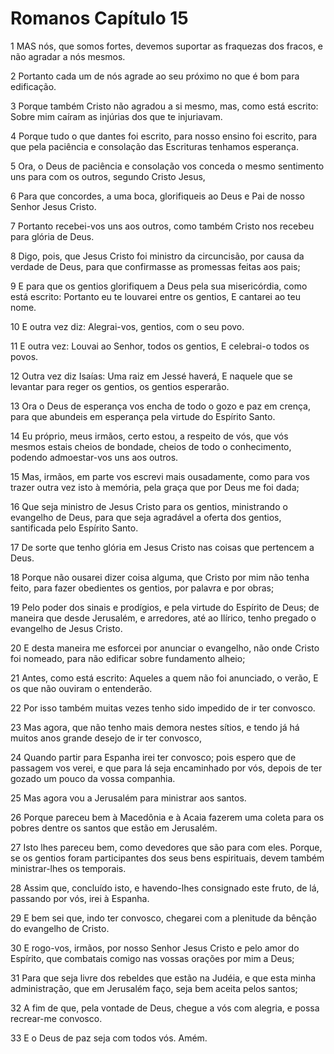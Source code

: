 # Romanos Capítulo 15

1	MAS nós, que somos fortes, devemos suportar as fraquezas dos fracos, e não agradar a nós mesmos.

2	Portanto cada um de nós agrade ao seu próximo no que é bom para edificação.

3	Porque também Cristo não agradou a si mesmo, mas, como está escrito: Sobre mim caíram as injúrias dos que te injuriavam.

4	Porque tudo o que dantes foi escrito, para nosso ensino foi escrito, para que pela paciência e consolação das Escrituras tenhamos esperança.

5	Ora, o Deus de paciência e consolação vos conceda o mesmo sentimento uns para com os outros, segundo Cristo Jesus,

6	Para que concordes, a uma boca, glorifiqueis ao Deus e Pai de nosso Senhor Jesus Cristo.

7	Portanto recebei-vos uns aos outros, como também Cristo nos recebeu para glória de Deus.

8	Digo, pois, que Jesus Cristo foi ministro da circuncisão, por causa da verdade de Deus, para que confirmasse as promessas feitas aos pais;

9	E para que os gentios glorifiquem a Deus pela sua misericórdia, como está escrito: Portanto eu te louvarei entre os gentios, E cantarei ao teu nome.

10	E outra vez diz: Alegrai-vos, gentios, com o seu povo.

11	E outra vez: Louvai ao Senhor, todos os gentios, E celebrai-o todos os povos.

12	Outra vez diz Isaías: Uma raiz em Jessé haverá, E naquele que se levantar para reger os gentios, os gentios esperarão.

13	Ora o Deus de esperança vos encha de todo o gozo e paz em crença, para que abundeis em esperança pela virtude do Espírito Santo.

14	Eu próprio, meus irmãos, certo estou, a respeito de vós, que vós mesmos estais cheios de bondade, cheios de todo o conhecimento, podendo admoestar-vos uns aos outros.

15	Mas, irmãos, em parte vos escrevi mais ousadamente, como para vos trazer outra vez isto à memória, pela graça que por Deus me foi dada;

16	Que seja ministro de Jesus Cristo para os gentios, ministrando o evangelho de Deus, para que seja agradável a oferta dos gentios, santificada pelo Espírito Santo.

17	De sorte que tenho glória em Jesus Cristo nas coisas que pertencem a Deus.

18	Porque não ousarei dizer coisa alguma, que Cristo por mim não tenha feito, para fazer obedientes os gentios, por palavra e por obras;

19	Pelo poder dos sinais e prodígios, e pela virtude do Espírito de Deus; de maneira que desde Jerusalém, e arredores, até ao Ilírico, tenho pregado o evangelho de Jesus Cristo.

20	E desta maneira me esforcei por anunciar o evangelho, não onde Cristo foi nomeado, para não edificar sobre fundamento alheio;

21	Antes, como está escrito: Aqueles a quem não foi anunciado, o verão, E os que não ouviram o entenderão.

22	Por isso também muitas vezes tenho sido impedido de ir ter convosco.

23	Mas agora, que não tenho mais demora nestes sítios, e tendo já há muitos anos grande desejo de ir ter convosco,

24	Quando partir para Espanha irei ter convosco; pois espero que de passagem vos verei, e que para lá seja encaminhado por vós, depois de ter gozado um pouco da vossa companhia.

25	Mas agora vou a Jerusalém para ministrar aos santos.

26	Porque pareceu bem à Macedônia e à Acaia fazerem uma coleta para os pobres dentre os santos que estão em Jerusalém.

27	Isto lhes pareceu bem, como devedores que são para com eles. Porque, se os gentios foram participantes dos seus bens espirituais, devem também ministrar-lhes os temporais.

28	Assim que, concluído isto, e havendo-lhes consignado este fruto, de lá, passando por vós, irei à Espanha.

29	E bem sei que, indo ter convosco, chegarei com a plenitude da bênção do evangelho de Cristo.

30	E rogo-vos, irmãos, por nosso Senhor Jesus Cristo e pelo amor do Espírito, que combatais comigo nas vossas orações por mim a Deus;

31	Para que seja livre dos rebeldes que estão na Judéia, e que esta minha administração, que em Jerusalém faço, seja bem aceita pelos santos;

32	A fim de que, pela vontade de Deus, chegue a vós com alegria, e possa recrear-me convosco.

33	E o Deus de paz seja com todos vós. Amém.

